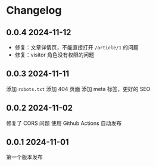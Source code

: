 # Changelog

## 0.0.4 2024-11-12
- 修复：文章详情页，不能直接打开 `/article/1` 的问题
- 修复：visitor 角色没有权限的问题

## 0.0.3 2024-11-11
添加 `robots.txt`
添加 404 页面
添加 meta 标签，更好的 SEO

## 0.0.2 2024-11-02
修复了 CORS 问题
使用 Github Actions 自动发布

## 0.0.1 2024-11-01
第一个版本发布
